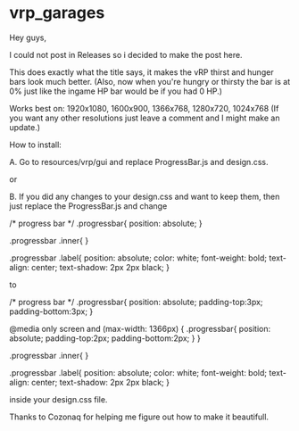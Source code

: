 # vrp_garages
 Hey guys,

I could not post in Releases so i decided to make the post here. 

This does exactly what the title says, it makes the vRP thirst and hunger bars look much better. (Also, now when you're hungry or thirsty the bar is at 0% just like the ingame HP bar would be if you had 0 HP.)

Works best on: 1920x1080, 1600x900, 1366x768, 1280x720, 1024x768 (If you want any other resolutions just leave a comment and I might make an update.) 

How to install:

A. Go to resources/vrp/gui and replace ProgressBar.js and design.css.

or

B. If you did any changes to your design.css and want to keep them, then just replace the ProgressBar.js and change 

/* progress bar */
.progressbar{
  position: absolute;
}

.progressbar .inner{
}

.progressbar .label{
  position: absolute;
  color: white;
  font-weight: bold;
  text-align: center;
  text-shadow: 2px 2px black;
}

to

/* progress bar */
.progressbar{
  position: absolute;
  padding-top:3px;
  padding-bottom:3px;
}

@media only screen and (max-width: 1366px) {
	.progressbar{
  position: absolute;
  padding-top:2px;
  padding-bottom:2px;
}
}

.progressbar .inner{
}

.progressbar .label{
  position: absolute;
  color: white;
  font-weight: bold;
  text-align: center;
  text-shadow: 2px 2px black;
}

inside your design.css file.

Thanks to Cozonaq for helping me figure out how to make it beautifull.